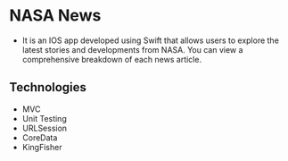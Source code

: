 # NASA News
* It is an IOS app developed using Swift that allows users to explore the latest stories and developments from NASA. You can view a comprehensive breakdown of each news article.
 

## Technologies
* MVC 
* Unit Testing
* URLSession
* CoreData
* KingFisher
